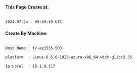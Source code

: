 
   
#### This Page Create at:

```bash

2024-07-24 - 09:39:39 UTC

```

#### Create By Machine:

```bash

Host Name : fv-az1535-503

platform  : Linux-6.5.0-1023-azure-x86_64-with-glibc2.35

Ip Local  : 10.1.0.117

```

